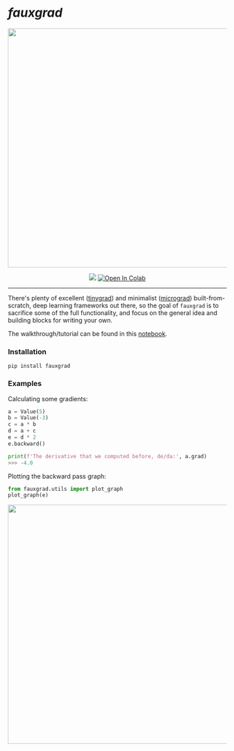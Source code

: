 # *fauxgrad*

<p align="center">
  <img src="https://user-images.githubusercontent.com/12011058/132263990-4463a85e-a2ef-4b18-b1fb-e9f4ffc831b1.png" width="550px"/>
</p>

<p align="center">
<img src="https://github.com/ksanjeevan/fauxgrad/actions/workflows/unit.yaml/badge.svg" />

<a href="https://colab.research.google.com/github/ksanjeevan/fauxgrad/blob/master/fauxgrad_walkthrough.ipynb">
  <img src="https://colab.research.google.com/assets/colab-badge.svg" alt="Open In Colab"/>
</a>
</p>

-----------------------------------------

There's plenty of excellent ([tinygrad](https://github.com/geohot/tinygrad)) and minimalist ([micrograd](https://github.com/karpathy/micrograd)) built-from-scratch, deep learning frameworks out there, so the goal of `fauxgrad` is to sacrifice some of the full functionality, and focus on the general idea and building blocks for writing your own.

The walkthrough/tutorial can be found in this [notebook](https://colab.research.google.com/github/ksanjeevan/fauxgrad/blob/master/fauxgrad_walkthrough.ipynb).

### Installation

```
pip install fauxgrad
```

### Examples
Calculating some gradients:

```python
a = Value(5)
b = Value(-3)
c = a * b
d = a + c
e = d * 2
e.backward()

print(f'The derivative that we computed before, de/da:', a.grad)
>>> -4.0
```

Plotting the backward pass graph:


```python
from fauxgrad.utils import plot_graph
plot_graph(e)
```

<p align="center">
  <img src="https://user-images.githubusercontent.com/12011058/132263990-4463a85e-a2ef-4b18-b1fb-e9f4ffc831b1.png" width="550px"/>
</p>
